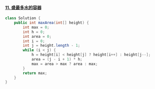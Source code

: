 #### [11. 盛最多水的容器](https://leetcode-cn.com/problems/container-with-most-water/)

``` java
class Solution {
    public int maxArea(int[] height) {
        int max = 0;
        int h = 0;
        int area = 0;
        int i = 0;
        int j = height.length - 1;
        while (i < j) {
            h = height[i] < height[j] ? height[i++] : height[j--];
            area = (j - i + 1) * h;
            max = area > max ? area : max;
        }
        return max;
    }
}
```

